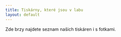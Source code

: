 ```yaml
---
title: Tiskárny, které jsou v labu
layout: default
---
```


Zde brzy najdete seznam našich tiskáren i s fotkami.
